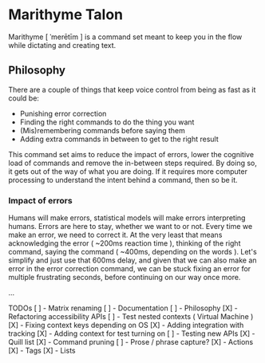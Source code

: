 
# Marithyme Talon

Marithyme [ ˈmerētīm ] is a command set meant to keep you in the flow while dictating and creating text.

## Philosophy

There are a couple of things that keep voice control from being as fast as it could be:
- Punishing error correction
- Finding the right commands to do the thing you want
- (Mis)remembering commands before saying them
- Adding extra commands in between to get to the right result

This command set aims to reduce the impact of errors, lower the cognitive load of commands and remove the in-between steps required. By doing so, it gets out of the way of what you are doing. If it requires more computer processing to understand the intent behind a command, then so be it. 

### Impact of errors

Humans will make errors, statistical models will make errors interpreting humans. Errors are here to stay, whether we want to or not. 
Every time we make an error, we need to correct it. At the very least that means acknowledging the error ( ~200ms reaction time ), thinking of the right command, saying the command ( ~400ms, depending on the words ). Let's simplify and just use that 600ms delay, and given that we can also make an error in the error correction command, we can be stuck fixing an error for multiple frustrating seconds, before continuing on our way once more.

... 

TODOs
[ ] - Matrix renaming
[ ] - Documentation
[ ] - Philosophy
[X] - Refactoring accessibility APIs
[ ] - Test nested contexts ( Virtual Machine )
[X] - Fixing context keys depending on OS
[X] - Adding integration with tracking
[X] - Adding context for test turning on
[ ] - Testing new APIs
[X] - Quill list
[X] - Command pruning
[ ] - Prose / phrase capture?
[X] - Actions
[X] - Tags
[X] - Lists